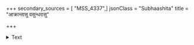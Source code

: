+++
secondary_sources = [ "MSS_4337",]
jsonClass = "Subhaashita"
title = "आक्रान्तासु वसुन्धरासु"

+++

<details><summary>Text</summary>

आक्रान्तासु वसुन्धरासु यवनैरासेतुहेमाचलं विद्राणे क्षितिभृद्गणे विकरुणे निद्राति नारायणे।  
निर्विघ्नप्रसरे कलावपि बलान्निष्कण्टकं वैदिकं पन्थानं किल तत्र तत्र परिपात्येको हि लोकोत्तरः॥
</details>
